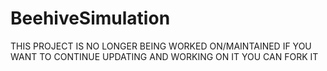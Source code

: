 # BeehiveSimulation
THIS PROJECT IS NO LONGER BEING WORKED ON/MAINTAINED IF YOU WANT TO CONTINUE UPDATING AND WORKING ON IT YOU CAN FORK IT
